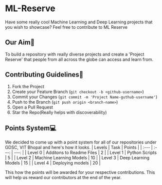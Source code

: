 # ML-Reserve
Have some really cool Machine Learning and Deep Learning projects that you wish to showcase? Feel free to contribute to ML Reserve

## Our Aim🚀
To build a repository with really diverse projects and create a 'Project Reserve' that people from all across the globe can access and learn from.

## Contributing Guidelines📕
1. Fork the Project
2. Create your Feature Branch (`git checkout -b <github-username>`)
3. Commit your Changes (`git commit -m 'Project Name-guthub-username'`)
4. Push to the Branch (`git push origin <branch-name>`)
5. Open a Pull Request
6. Star the Repo(Really helps with discoverability)

## Points System💻
We decided to come up with a point system for all of our repositories under GDSC, VIT Bhopal and here's how it looks.
| Levels        | Task                                               | Points            |
| :---          |     :---:                                          |          ---:     |
| Level 0       | Additons to Readme Files                           | 2                 |
| Level 1       | Python Scripts                                     | 5                 |
| Level 2       | Machine Learning Models                            | 10                |
| Level 3       | Deep Learning Models                               | 15                |
| Level 4       | Deploying models                                   | 20                |

This how the points will be awarded for your respective contributions. This will help us reward our contributors at the end of the year.

